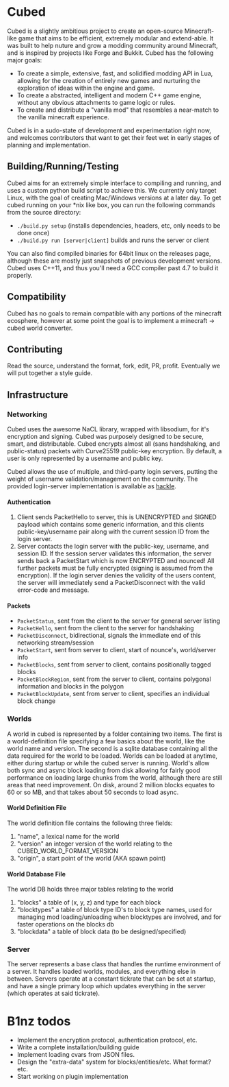 # Cubed
Cubed is a slightly ambitious project to create an open-source Minecraft-like game that aims to be efficient, extremely modular and extend-able. It was built to help nuture and grow a modding community around Minecraft, and is inspired by projects like Forge and Bukkit. Cubed has the following major goals:

- To create a simple, extensive, fast, and solidified modding API in Lua, allowing for the creation of entirely new games and nurturing the exploration of ideas within the engine and game.
- To create a abstracted, intelligent and modern C++ game engine, without any obvious attachments to game logic or rules.
- To create and distribute a "vanilla mod" that resembles a near-match to the vanilla minecraft experience.

Cubed is in a sudo-state of development and experimentation right now, and welcomes contributors that want to get their feet wet in early stages of planning and implementation.

## Building/Running/Testing
Cubed aims for an extremely simple interface to compiling and running, and uses a custom python build script to achieve this. We currently only target Linux, with the goal of creating Mac/Windows versions at a later day. To get cubed running on your *nix like box, you can run the following commands from the source directory:

- `./build.py setup` (installs dependencies, headers, etc, only needs to be done once)
- `./build.py run [server|client]` builds and runs the server or client

You can also find compiled binaries for 64bit linux on the releases page, although these are mostly just snapshots of previous development versions. Cubed uses C++11, and thus you'll need a GCC compiler past 4.7 to build it properly.

## Compatibility
Cubed has no goals to remain compatible with any portions of the minecraft ecosphere, however at some point the goal is to implement a minecraft -> cubed world converter.

## Contributing
Read the source, understand the format, fork, edit, PR, profit. Eventually we will put together a style guide.

## Infrastructure

### Networking
Cubed uses the awesome NaCL library, wrapped with libsodium, for it's encryption and signing. Cubed was purposely designed to be secure, smart, and distributable. Cubed encrypts almost all (sans handshaking, and public-status) packets with Curve25519 public-key encryption. By default, a user is only represented by a username and public key.

Cubed allows the use of multiple, and third-party login servers, putting the weight of username validation/management on the community. The provided login-server implementation is available as [hackle](https://github.com/cubed/hackle).

#### Authentication

1. Client sends PacketHello to server, this is UNENCRYPTED and SIGNED payload which contains some generic information, and this clients public-key/username pair along with the current session ID from the login server.
2. Server contacts the login server with the public-key, username, and session ID. If the session server validates this information, the server sends back a PacketStart which is now ENCRYPTED and nounced! All further packets must be fully encrypted (signing is assumed from the encryption). If the login server denies the validity of the users content, the server will immediately send a PacketDisconnect with the valid error-code and message.

#### Packets

- `PacketStatus`, sent from the client to the server for general server listing
- `PacketHello`, sent from the client to the server for handshaking
- `PacketDisconnect`, bidirectional, signals the immediate end of this networking stream/session
- `PacketStart`, sent from server to client, start of nounce's, world/server info
- `PacketBlocks`, sent from server to client, contains positionally tagged blocks
- `PacketBlockRegion`, sent from the server to client, contains polygonal information and blocks in the polygon
- `PacketBlockUpdate`, sent from server to client, specifies an individual block change


### Worlds
A world in cubed is represented by a folder containing two items. The first is a world-definition file specifying a few basics about the world, like the world name and version. The second is a sqlite database containing all the data required for the world to be loaded. Worlds can be loaded at anytime, either during startup or while the cubed server is running. World's allow both sync and async block loading from disk allowing for fairly good performance on loading large chunks from the world, although there are still areas that need improvement. On disk, around 2 million blocks equates to 60 or so MB, and that takes about 50 seconds to load async.

#### World Definition File
The world definition file contains the following three fields:

1. "name", a lexical name for the world
2. "version" an integer version of the world relating to the CUBED_WORLD_FORMAT_VERSION
3. "origin", a start point of the world (AKA spawn point)

#### World Database File
The world DB holds three major tables relating to the world

1. "blocks" a table of (x, y, z) and type for each block
2. "blocktypes" a table of block type ID's to block type names, used for managing mod loading/unloading when blocktypes are involved, and for faster operations on the blocks db
3. "blockdata" a table of block data (to be designed/specified)

### Server
The server represents a base class that handles the runtime environment of a server. It handles loaded worlds, modules, and everything else in between. Servers operate at a constant tickrate that can be set at startup, and have a single primary loop which updates everything in the server (which operates at said tickrate).

# B1nz todos
- Implement the encryption protocol, authentication protocol, etc.
- Write a complete installation/building guide
- Implement loading cvars from JSON files.
- Design the "extra-data" system for blocks/entities/etc. What format? etc.
- Start working on plugin implementation
